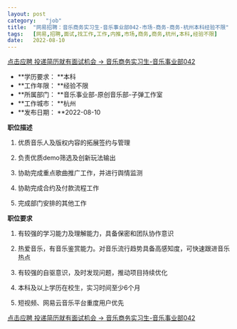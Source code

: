 ```yaml
---
layout:	post
category:	"job"
title:	"网易招聘：音乐商务实习生-音乐事业部042-市场-商务-商务-杭州本科经验不限"
tags:	[网易,招聘,面试,找工作,工作,内推,市场,商务,商务,杭州,本科,经验不限]
date:	2022-08-10
---
```


[点击应聘 投递简历就有面试机会 ->  音乐商务实习生-音乐事业部042](http://mobile.bole.netease.com/bole/boleDetail?id=39781&employeeId=346f03c3cda5f04c&key=all)



- **学历要求： **本科
- **工作年限： **经验不限
- **所属部门： **音乐事业部-原创音乐部-子弹工作室
- **工作城市： **杭州
- **发布日期： **2022-08-10



**职位描述**

1.	优质音乐人及版权内容的拓展签约与管理

2.	负责优质demo筛选及创新玩法输出

3.	协助完成重点歌曲推广工作，并进行舆情监测

4.	协助完成合约及付款流程工作

5.	完成部门安排的其他工作



**职位要求**

1.	有较强的学习能力及理解能力，具备保密和团队协作意识

2.	热爱音乐，有音乐鉴赏能力。对音乐流行趋势具备高感知度，可快速跟进音乐热点

3.	有较强的自驱意识，及时发现问题，推动项目持续优化

4.	本科及以上学历在校生，实习时间至少6个月

5.	短视频、网易云音乐平台重度用户优先



[点击应聘 投递简历就有面试机会 ->  音乐商务实习生-音乐事业部042](http://mobile.bole.netease.com/bole/boleDetail?id=39781&employeeId=346f03c3cda5f04c&key=all)